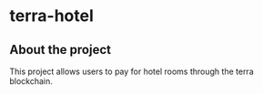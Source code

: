 # terra-hotel

## About the project

This project allows users to pay for hotel rooms through the terra blockchain.